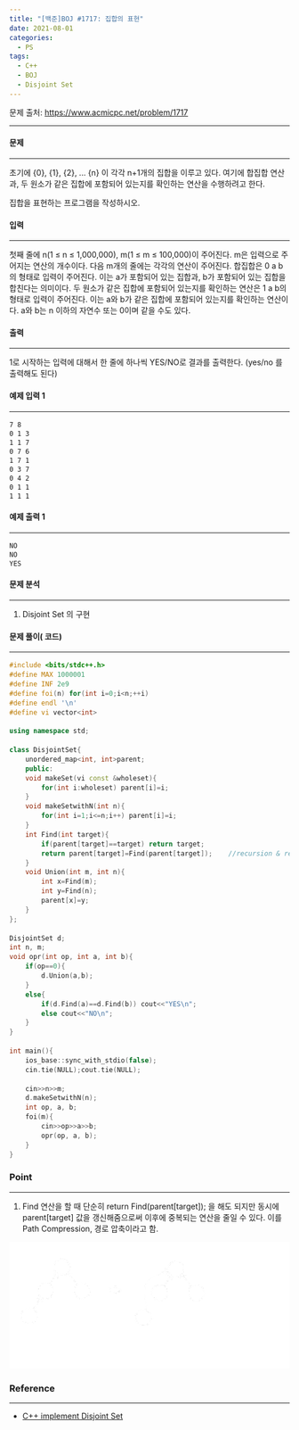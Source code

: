 ```yaml
---
title: "[백준]BOJ #1717: 집합의 표현"
date: 2021-08-01
categories:
  - PS
tags:
  - C++
  - BOJ
  - Disjoint Set
---
```






문제 출처: <https://www.acmicpc.net/problem/1717>

---

#### **문제**

---

초기에 {0}, {1}, {2}, ... {n} 이 각각 n+1개의 집합을 이루고 있다. 여기에 합집합 연산과, 두 원소가 같은 집합에 포함되어 있는지를 확인하는 연산을 수행하려고 한다.

집합을 표현하는 프로그램을 작성하시오.



#### **입력**

---

첫째 줄에 n(1 ≤ n ≤ 1,000,000), m(1 ≤ m ≤ 100,000)이 주어진다. m은 입력으로 주어지는 연산의 개수이다. 다음 m개의 줄에는 각각의 연산이 주어진다. 합집합은 0 a b의 형태로 입력이 주어진다. 이는 a가 포함되어 있는 집합과, b가 포함되어 있는 집합을 합친다는 의미이다. 두 원소가 같은 집합에 포함되어 있는지를 확인하는 연산은 1 a b의 형태로 입력이 주어진다. 이는 a와 b가 같은 집합에 포함되어 있는지를 확인하는 연산이다. a와 b는 n 이하의 자연수 또는 0이며 같을 수도 있다.



#### 출력

---

1로 시작하는 입력에 대해서 한 줄에 하나씩 YES/NO로 결과를 출력한다. (yes/no 를 출력해도 된다)



#### 예제 입력 1 

---

```
7 8
0 1 3
1 1 7
0 7 6
1 7 1
0 3 7
0 4 2
0 1 1
1 1 1
```

#### 예제 출력 1 

---

```
NO
NO
YES
```



#### **문제 분석**

---

1. Disjoint Set 의 구현



#### **문제 풀이( 코드)**

---

```c++
#include <bits/stdc++.h>
#define MAX 1000001
#define INF 2e9
#define foi(n) for(int i=0;i<n;++i)
#define endl '\n'
#define vi vector<int>

using namespace std;

class DisjointSet{
    unordered_map<int, int>parent;
    public:
    void makeSet(vi const &wholeset){
        for(int i:wholeset) parent[i]=i;
    }
    void makeSetwithN(int n){
        for(int i=1;i<=n;i++) parent[i]=i;
    }
    int Find(int target){
        if(parent[target]==target) return target;
        return parent[target]=Find(parent[target]);    //recursion & renew parent[target] in order to reduce duplicated calls
    }
    void Union(int m, int n){
        int x=Find(m);
        int y=Find(n);
        parent[x]=y;
    }
};

DisjointSet d;
int n, m;
void opr(int op, int a, int b){
    if(op==0){
        d.Union(a,b);
    }
    else{
        if(d.Find(a)==d.Find(b)) cout<<"YES\n";
        else cout<<"NO\n";
    }
}

int main(){
    ios_base::sync_with_stdio(false);
    cin.tie(NULL);cout.tie(NULL);
    
    cin>>n>>m;
    d.makeSetwithN(n);
    int op, a, b;
    foi(m){
        cin>>op>>a>>b;
        opr(op, a, b);
    }
}
```

  

### **Point**

---

1. Find 연산을 할 때 단순히 return Find(parent[target]); 을 해도 되지만 동시에 parent[target] 값을 갱신해줌으로써 이후에 중복되는 연산을 줄일 수 있다. 이를 Path Compression, 경로 압축이라고 함. 

![path-compression](\assets\images\path-compression.png)

### **Reference**

---

* [C++ implement Disjoint Set](https://www.tutorialspoint.com/cplusplus-program-to-implement-disjoint-set-data-structure)